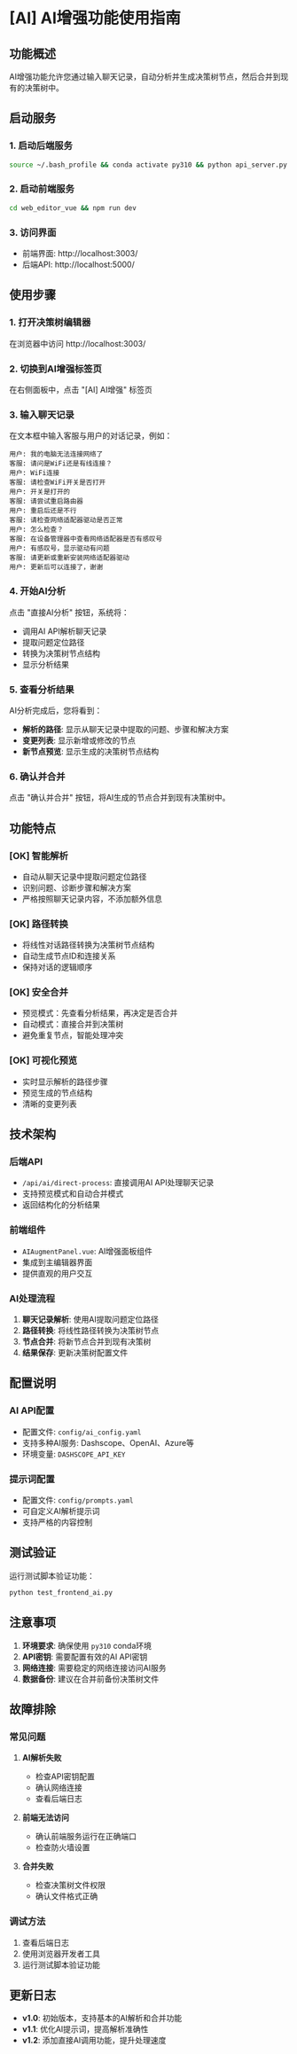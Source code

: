 # [AI] AI增强功能使用指南

## 功能概述

AI增强功能允许您通过输入聊天记录，自动分析并生成决策树节点，然后合并到现有的决策树中。

## 启动服务

### 1. 启动后端服务
```bash
source ~/.bash_profile && conda activate py310 && python api_server.py
```

### 2. 启动前端服务
```bash
cd web_editor_vue && npm run dev
```

### 3. 访问界面
- 前端界面: http://localhost:3003/
- 后端API: http://localhost:5000/

## 使用步骤

### 1. 打开决策树编辑器
在浏览器中访问 http://localhost:3003/

### 2. 切换到AI增强标签页
在右侧面板中，点击 "[AI] AI增强" 标签页

### 3. 输入聊天记录
在文本框中输入客服与用户的对话记录，例如：

```
用户: 我的电脑无法连接网络了
客服: 请问是WiFi还是有线连接？
用户: WiFi连接
客服: 请检查WiFi开关是否打开
用户: 开关是打开的
客服: 请尝试重启路由器
用户: 重启后还是不行
客服: 请检查网络适配器驱动是否正常
用户: 怎么检查？
客服: 在设备管理器中查看网络适配器是否有感叹号
用户: 有感叹号，显示驱动有问题
客服: 请更新或重新安装网络适配器驱动
用户: 更新后可以连接了，谢谢
```

### 4. 开始AI分析
点击 "直接AI分析" 按钮，系统将：
- 调用AI API解析聊天记录
- 提取问题定位路径
- 转换为决策树节点结构
- 显示分析结果

### 5. 查看分析结果
AI分析完成后，您将看到：
- **解析的路径**: 显示从聊天记录中提取的问题、步骤和解决方案
- **变更列表**: 显示新增或修改的节点
- **新节点预览**: 显示生成的决策树节点结构

### 6. 确认并合并
点击 "确认并合并" 按钮，将AI生成的节点合并到现有决策树中。

## 功能特点

### [OK] 智能解析
- 自动从聊天记录中提取问题定位路径
- 识别问题、诊断步骤和解决方案
- 严格按照聊天记录内容，不添加额外信息

### [OK] 路径转换
- 将线性对话路径转换为决策树节点结构
- 自动生成节点ID和连接关系
- 保持对话的逻辑顺序

### [OK] 安全合并
- 预览模式：先查看分析结果，再决定是否合并
- 自动模式：直接合并到决策树
- 避免重复节点，智能处理冲突

### [OK] 可视化预览
- 实时显示解析的路径步骤
- 预览生成的节点结构
- 清晰的变更列表

## 技术架构

### 后端API
- `/api/ai/direct-process`: 直接调用AI API处理聊天记录
- 支持预览模式和自动合并模式
- 返回结构化的分析结果

### 前端组件
- `AIAugmentPanel.vue`: AI增强面板组件
- 集成到主编辑器界面
- 提供直观的用户交互

### AI处理流程
1. **聊天记录解析**: 使用AI提取问题定位路径
2. **路径转换**: 将线性路径转换为决策树节点
3. **节点合并**: 将新节点合并到现有决策树
4. **结果保存**: 更新决策树配置文件

## 配置说明

### AI API配置
- 配置文件: `config/ai_config.yaml`
- 支持多种AI服务: Dashscope、OpenAI、Azure等
- 环境变量: `DASHSCOPE_API_KEY`

### 提示词配置
- 配置文件: `config/prompts.yaml`
- 可自定义AI解析提示词
- 支持严格的内容控制

## 测试验证

运行测试脚本验证功能：
```bash
python test_frontend_ai.py
```

## 注意事项

1. **环境要求**: 确保使用 `py310` conda环境
2. **API密钥**: 需要配置有效的AI API密钥
3. **网络连接**: 需要稳定的网络连接访问AI服务
4. **数据备份**: 建议在合并前备份决策树文件

## 故障排除

### 常见问题

1. **AI解析失败**
   - 检查API密钥配置
   - 确认网络连接
   - 查看后端日志

2. **前端无法访问**
   - 确认前端服务运行在正确端口
   - 检查防火墙设置

3. **合并失败**
   - 检查决策树文件权限
   - 确认文件格式正确

### 调试方法

1. 查看后端日志
2. 使用浏览器开发者工具
3. 运行测试脚本验证功能

## 更新日志

- **v1.0**: 初始版本，支持基本的AI解析和合并功能
- **v1.1**: 优化AI提示词，提高解析准确性
- **v1.2**: 添加直接AI调用功能，提升处理速度 